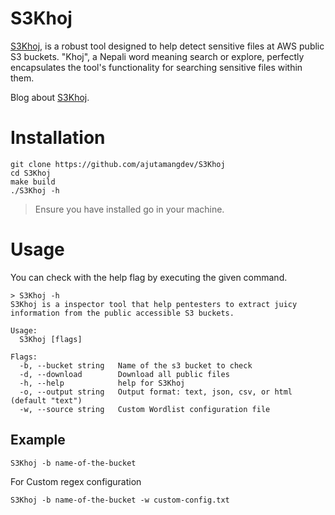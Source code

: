 # S3Khoj

[S3Khoj](https://github.com/ajutamangdev/S3Khoj), is a robust tool designed to help detect sensitive files at AWS public S3 buckets. "Khoj", a Nepali word meaning search or explore, perfectly encapsulates the tool's functionality for searching sensitive files within them.

Blog about [S3Khoj](https://csaju.com/posts/hunting-secrets-at-public-s3-buckets-using-s3khoj/).

# Installation

```
git clone https://github.com/ajutamangdev/S3Khoj
cd S3Khoj
make build
./S3Khoj -h
```
> Ensure you have installed go in your machine.

# Usage

You can check with the help flag by executing the given command.
```
> S3Khoj -h
S3Khoj is a inspector tool that help pentesters to extract juicy information from the public accessible S3 buckets.

Usage:
  S3Khoj [flags]

Flags:
  -b, --bucket string   Name of the s3 bucket to check
  -d, --download        Download all public files
  -h, --help            help for S3Khoj
  -o, --output string   Output format: text, json, csv, or html (default "text")
  -w, --source string   Custom Wordlist configuration file

```

## Example
```
S3Khoj -b name-of-the-bucket
```

For Custom regex configuration
```
S3Khoj -b name-of-the-bucket -w custom-config.txt
```